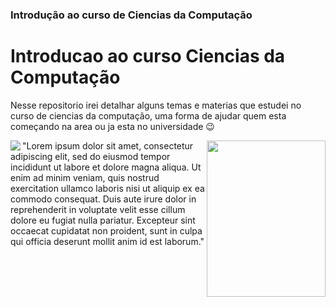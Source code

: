<h3>Introdução ao curso de Ciencias da Computação</h3>

# Introducao ao curso Ciencias da Computação


 Nesse repositorio irei detalhar alguns temas e materias que estudei no curso de ciencias da computação, uma forma de 
ajudar quem esta começando na area ou ja esta no universidade :wink:


<img align="left"  src="https://upload.wikimedia.org/wikipedia/commons/thumb/a/a1/Alan_Turing_Aged_16.jpg/200px-Alan_Turing_Aged_16.jpg">







<img align="right" width="190" height="250" src="https://upload.wikimedia.org/wikipedia/commons/thumb/d/d6/JohnvonNeumann-LosAlamos.jpg/800px-JohnvonNeumann-LosAlamos.jpg">

"Lorem ipsum dolor sit amet, consectetur adipiscing elit, sed do eiusmod tempor incididunt ut labore et dolore magna aliqua. Ut enim ad minim veniam, quis nostrud exercitation ullamco laboris nisi ut aliquip ex ea commodo consequat. Duis aute irure dolor in reprehenderit in voluptate velit esse cillum dolore eu fugiat nulla pariatur. Excepteur sint occaecat cupidatat non proident, sunt in culpa qui officia deserunt mollit anim id est laborum."

